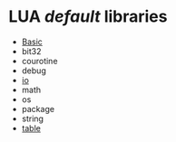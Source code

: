 # **LUA** *default* libraries

* [Basic](https://github.com/duckafire/Small_Projects/blob/main/summaries/lua/basic.md)
* bit32
* courotine
* debug
* [io](https://github.com/duckafire/Small_Projects/blob/main/summaries/lua/io.md)
* math
* os
* package
* string
* [table](https://github.com/duckafire/Small_Projects/blob/main/summaries/lua/table.md)
